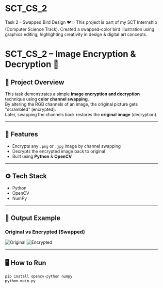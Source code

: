 # SCT_CS_2
Task 2 - Swapped Bird Design 🐦✨   This project is part of my SCT Internship (Computer Science Track).   Created a swapped-color bird illustration using graphics editing, highlighting creativity in design &amp; digital art concepts.  
# SCT_CS_2 – Image Encryption & Decryption 🔐

## 📌 Project Overview
This task demonstrates a simple **image encryption and decryption** technique using **color channel swapping**.  
By altering the RGB channels of an image, the original picture gets "scrambled" (encrypted).  
Later, swapping the channels back restores the **original image** (decryption).

---

## 🚀 Features
- Encrypts any `.png` or `.jpg` image by channel swapping
- Decrypts the encrypted image back to original
- Built using **Python** & **OpenCV**

---

## ⚙️ Tech Stack
- Python
- OpenCV
- NumPy

---

## 📂 Output Example
### Original vs Encrypted (Swapped)
![Original](ORIGINAL.png) ![Encrypted](swapped.png)

---

## 🖥️ How to Run
```bash
pip install opencv-python numpy
python main.py
